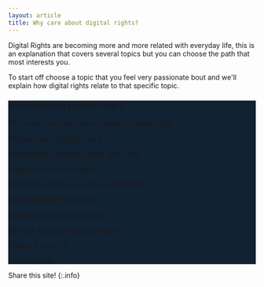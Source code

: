 ```yaml
---
layout: article
title: Why care about digital rights?
---
```


Digital Rights are becoming more and more related with everyday life, this is an explanation that covers several topics but you can choose the path that most interests you.

To start off choose a topic that you feel very passionate bout and we'll explain how digital rights relate to that specific topic.




<div class="hero hero--center hero--dark" style="background-color: #123;">
  <div class="hero__content">

  
  


<h3>What interests you the most?</h3>
    <p>Pick a topic and learn how it relates to digital rights</p>


	
<p>
	
	
<a class="button button--secondary button--pill button--xl" href="LINK">Movies, music & other media</a>

<a class="button button--secondary button--pill button--xl" href="LINK">Smartphones, electric carts & other tech</a>

<a class="button button--secondary button--pill button--xl" href="LINK">Creativity, art & innovation</a>

<a class="button button--secondary button--pill button--xl" href="LINK">Education and easy access to information</a>

<a class="button button--secondary button--pill button--xl" href="LINK">Social media & free speech</a>

<a class="button button--secondary button--pill button--xl" href="LINK">Our impact on the environment</a>

<a class="button button--secondary button--pill button--xl" href="LINK">Morality, ethics and Human rights</a>

<a class="button button--secondary button--pill button--xl" href="LINK">Privacy & security</a>

<a class="button button--secondary button--pill button--xl" href="LINK">Saving money</a>


</p>
	
  </div>
</div>

<!--

# What interests you the most?

* [Movies, music & other media]()
* [Smartphones, electric carts & other tech]()
* [Creativity, art & innovation]()
* [Education and easy access to information]()
* [Social media & free speech]()
* [Our impact on the environment]()
* [Morality, ethics and Human rights]()
* [Privacy & security]()
* [Saving money]()


-->


Share this site!
{:.info}
